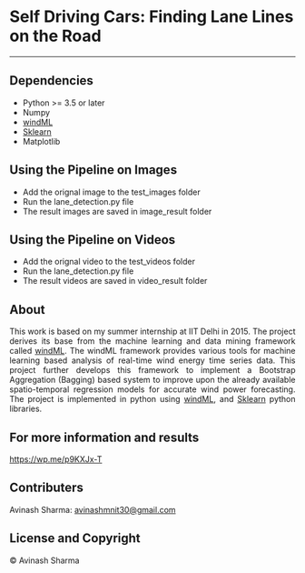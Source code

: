 # Self Driving Cars: Finding Lane Lines on the Road

---

## Dependencies
* Python >= 3.5 or later
* Numpy
* <a href="http://vegas.informatik.uni-oldenburg.de/index.html">windML</a>
* <a href="http://scikit-learn.org">Sklearn</a>
* Matplotlib


## Using the Pipeline on Images
* Add the orignal image to the test_images folder 
* Run the lane_detection.py file 
* The result images are saved in image_result folder

## Using the Pipeline on Videos
* Add the orignal video to the test_videos folder
* Run the lane_detection.py file
* The result videos are saved in video_result folder


## About
<p style="text-align: justify;">
This work is based on my summer internship at IIT Delhi in 2015. The project derives its base from the machine learning and data mining framework called <a href="http://vegas.informatik.uni-oldenburg.de/index.html">windML</a>. The windML framework provides various tools for machine learning based analysis of real-time wind energy time series data. This project further develops this framework to implement a Bootstrap Aggregation (Bagging) based system to improve upon the already available spatio-temporal regression models for accurate wind power forecasting. The project is implemented in python using <a href="http://vegas.informatik.uni-oldenburg.de/index.html">windML</a>, and <a href="http://scikit-learn.org">Sklearn</a> python libraries.</p>

## For more information and results
https://wp.me/p9KXJx-T

## Contributers
Avinash Sharma: avinashmnit30@gmail.com

## License and Copyright
© Avinash Sharma

